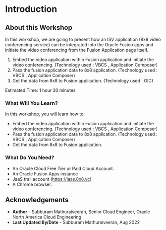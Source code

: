 # Introduction

## About this Workshop

In this workshop, we are going to present how an ISV application (8x8 video conferencing service) can be integrated into the Oracle Fusion apps and initiate the video conferencing from the Fusion Application page itself.

1) Embed the video application within Fusion application and initiate the video conferencing. (Technology used : VBCS , Application Composer)
2) Pass the fusion application data to 8x8 application. (Technology used : VBCS , Application Composer)
3) Get the data from 8x8 to Fusion application. (Technology used : OIC)

Estimated Time: 1 hour 30 minutes

### What Will You Learn?

In this workshop, you will learn how to:

*  Embed the video application within Fusion application and initiate the video conferencing. (Technology used : VBCS ,     Application Composer)
*  Pass the fusion application data to 8x8 application. (Technology used : VBCS , Application Composer)
*  Get the data from 8x8 to Fusion application.

### What Do You Need?

* An Oracle Cloud Free Tier or Paid Cloud Account.
* An Oracle Fusion Apps instance
* JaaS trail account (https://jaas.8x8.vc)
* A Chrome browser.


## Acknowledgements

* **Author** - Subburam Mathuraiveeran, Senior Cloud Engineer, Oracle North America Cloud Engineering
* **Last Updated By/Date** - Subburam Mathuraiveeran, Aug 2022
